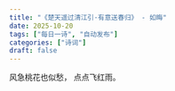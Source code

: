 ```yaml
---
title: "《楚天遥过清江引·有意送春归》 - 如晦"
date: 2025-10-20
tags: ["每日一诗", "自动发布"]
categories: ["诗词"]
draft: false
---
```


风急桃花也似愁，
点点飞红雨。

